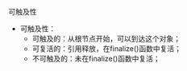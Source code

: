 可触及性

* 可触及性：
  * 可触及的：从根节点开始，可以到达这个对象；
  * 可复活的：引用释放，在finalize()函数中复活；
  * 不可触及的：未在finalize()函数中复活；